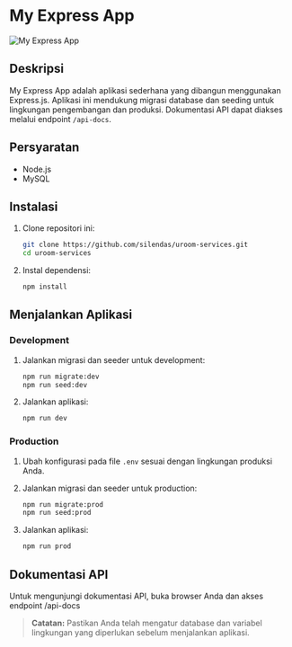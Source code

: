 # My Express App

![My Express App](https://via.placeholder.com/800x200.png?text=My+Express+App)

## Deskripsi

My Express App adalah aplikasi sederhana yang dibangun menggunakan Express.js. Aplikasi ini mendukung migrasi database dan seeding untuk lingkungan pengembangan dan produksi. Dokumentasi API dapat diakses melalui endpoint `/api-docs`.

## Persyaratan

- Node.js
- MySQL

## Instalasi

1. Clone repositori ini:
   ```bash
   git clone https://github.com/silendas/uroom-services.git
   cd uroom-services
   ```

2. Instal dependensi:
   ```bash
   npm install
   ```

## Menjalankan Aplikasi

### Development

1. Jalankan migrasi dan seeder untuk development:
   ```bash
   npm run migrate:dev
   npm run seed:dev
   ```

2. Jalankan aplikasi:
   ```bash
   npm run dev
   ```

### Production

1. Ubah konfigurasi pada file `.env` sesuai dengan lingkungan produksi Anda.

2. Jalankan migrasi dan seeder untuk production:
   ```bash
   npm run migrate:prod
   npm run seed:prod
   ```

3. Jalankan aplikasi:
   ```bash
   npm run prod
   ```

## Dokumentasi API

Untuk mengunjungi dokumentasi API, buka browser Anda dan akses endpoint /api-docs

> **Catatan:** Pastikan Anda telah mengatur database dan variabel lingkungan yang diperlukan sebelum menjalankan aplikasi.


